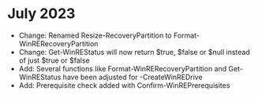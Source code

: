 # July 2023

- Change: Renamed Resize-RecoveryPartition to Format-WinRERecoveryPartition
- Change: Get-WinREStatus will now return $true, $false or $null instead of just $true or $false
- Add: Several functions like Format-WinRERecoveryPartition and Get-WinREStatus have been adjusted for -CreateWinREDrive
- Add: Prerequisite check added with Confirm-WinREPrerequisites
